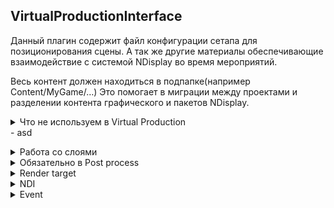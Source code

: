 ## VirtualProductionInterface

Данный плагин содержит файл конфигурации сетапа для позиционирования сцены. А так же другие материалы обеспечивающие взаимодействие с системой NDisplay во время мероприятий.

Весь контент должен находиться в подпапке(например Content/MyGame/…) Это помогает в миграции между проектами и разделении контента графического и пакетов NDisplay.

<details><summary>Что не используем в Virtual Production</summary>
    * Ultra Dynamic Sky
</details>
- asd
<P><details><summary>Работа со слоями</summary>
    <blockquote>
        <details><summary>Добавление в AR слой</summary>
            <blockquote>
                Переходим в окно Edit->Project Settings...
                - Находим параметр Depth-Stencil Pass(Engine->Rendering->Postprocessing->Custom Depth-Stencil Pass) и задаем значение **"Enabled with Stencil"**
                В объекте Static mesh, в который хотим перенести в ar слой, меняем следующие параметры:
                - Rendering->Render CustomDepth Pass = **enable**
                - Rendering->CustomDepth Stencil Value = **1**
                <P>
            </blockquote>
        </details>
        <details><summary>Удаление из слоя экрана</summary>
            <blockquote>
                Добавитьте выбранные объекты к слою **VPStudio|LedIgnore**
            </blockquote>
        </details>
    </blockquote>
</details>

<details><summary>Обязательно в Post process</summary>
    <P>Чтобы подготовить нашу сцену к действительно линейному рабочему цветовому пространству, сделайте следующее:
    Создайте том постобработки (PPV) и установите для него значение Infinite Extend (Unbound).
    <P>Нормализуйте экспозицию сцены, установив следующие параметры в разделе «Exposure» PPV.
    <P>* Metering Mode установлен на «Auto Exposure Histogram»
    <P>* Exposure Compensation установлен на 1,0
    <P>* Min EV100 установлен на 1,0
    <P>* Max EV100 также установлен на 1,0
    <P>Отключите следующие функции цветокоррекции в разделе Color Grading -> Misc, установив для них значение 0,0:
    <P>* Blue Correction
    <P>* Expand Gamut
    <P>* Tone Curve Amount
    <P>Отключите некоторые эффекты объектива, влияющие на цвет, установив для них значение 0,0:
    <P>* Vignette Intensity
    <P>* Bloom -> Intensity
    <P>* Lens Flares
</details>


<details><summary>Render target</summary>

Плагин содержит render target (./Content/Material/RT_InputImage.uasset), который можно использовать для отображения статических слайдов презентации в процессе мероприятия.

![RT_InputImage.uasset](/docs/RenderTarget.png)
</details>

<details><summary>NDI</summary>

Возможно использовать передачу изображения по сети, для это нужно установить NDI(все 3), доступно по [ссылке](https://drive.google.com/drive/folders/1LPjtdLZqGwoN8tVWBuq9wtrwLebodtgI?usp=share_link).

Затем скопировать папку c плагином нужной версии (для 4.27 по умолчанию C:\Program Files\NDI\NDI SDK for Unreal Engine\PluginBuilds\UE_4.27\NDIIO) в папку с плагинами внутри проекта (папка Plugins в основной папке с проектом). 

После этого можно использовать файл Content\Material\MT_InputVideo.uasset внутри материалов для вывода полученного по сети видео.
</details>

<details><summary>Event</summary>

Сетевые ивенты получаются через delagate DisplayClusterClusterEventInt, доступ к которому можно получить через EventComponent прикрепленный к актеру. Для избежания путаницы используйте event в диапазоне 0-100

![EventComponent](/docs/AddEventComponent.png)

![DisplayClusterClusterEvent](/docs/Delegate.png)

![UseDelagate](/docs/UseEvent.png)
</details>
